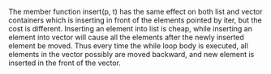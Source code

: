 The member function insert(p, t) has the same effect on both list and vector containers which is inserting in front of the elements pointed by iter, but the cost is different.  Inserting an element into list is cheap, while inserting an element into vector will cause all the elements after the newly inserted element be moved. Thus every time the while loop body is executed, all elements in the vector possibly are moved backward, and new element is inserted in the front of the vector.
